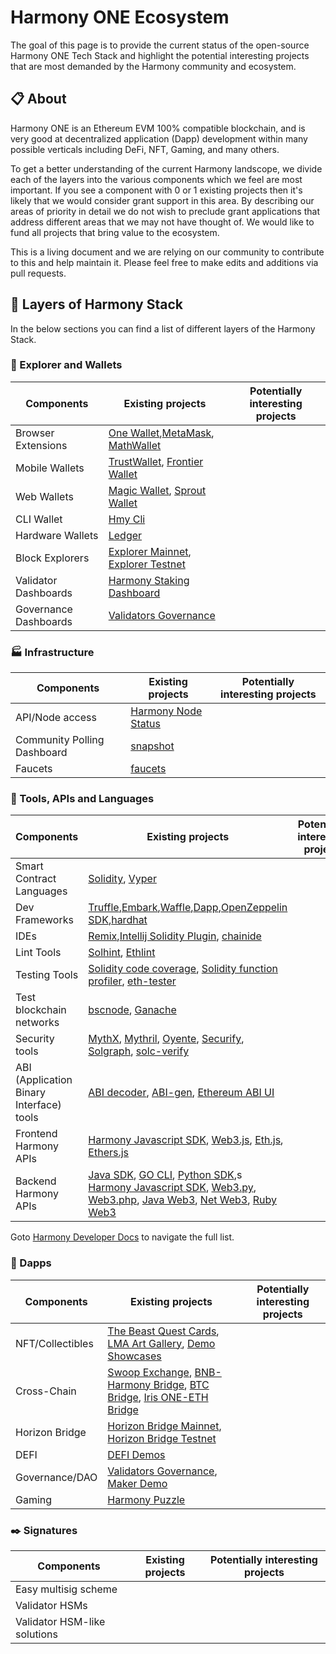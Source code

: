# Harmony ONE Ecosystem

The goal of this page is to provide the current status of the open-source Harmony ONE Tech Stack and highlight the potential interesting projects that are most demanded by the Harmony community and ecosystem.  

## :clipboard: About 
Harmony ONE is an Ethereum EVM 100% compatible blockchain, and is very good at decentralized application (Dapp) development within many possible verticals including DeFi, NFT, Gaming, and many others.

To get a better understanding of the current Harmony landscope, we divide each of the layers into the various components which we feel are most important. If you see a component with 0 or 1 existing projects then it's likely that we would consider grant support in this area. By describing our areas of priority in detail we do not wish to preclude grant applications that address different areas that we may not have thought of. We would like to fund all projects that bring value to the ecosystem. 

This is a living document and we are relying on our community to contribute to this and help maintain it. Please feel free to make edits and additions via pull requests. 

## :bookmark_tabs: Layers of Harmony Stack

In the below sections you can find a list of different layers of the Harmony Stack. 

### :iphone: Explorer and Wallets

| Components | Existing projects | Potentially interesting projects
|-|-|-
| Browser Extensions | [One Wallet](https://chrome.google.com/webstore/detail/harmony-one-wallet/fnnegphlobjdpkhecapkijjdkgcjhkib),[MetaMask](https://metamask.io/), [MathWallet](https://mathwallet.xyz/en/)
| Mobile Wallets| [TrustWallet](https://trustwallet.com/), [Frontier Wallet](https://frontier.xyz/) 
| Web Wallets| [Magic Wallet](https://docs.magic.link/blockchains/harmony), [Sprout Wallet](https://sprout.sesameseed.org)
| CLI Wallet | [Hmy Cli](https://docs.harmony.one/home/network/wallets/harmony-cli)
| Hardware Wallets | [Ledger](https://www.ledger.com/ethereum-wallet)
| Block Explorers | [Explorer Mainnet](https://explorer.harmony.one/), [Explorer Testnet](https://explorer.testnet.harmony.one/)
| Validator Dashboards | [Harmony Staking Dashboard](https://staking.harmony.one)
| Governance Dashboards | [Validators Governance](https://staking.harmony.one/snapshot)

### :factory: Infrastructure
| Components | Existing projects | Potentially interesting projects
|-|-|-
|API/Node access| [Harmony Node Status](https://status.harmony.one/)
|Community Polling Dashboard| [snapshot](https://staking.harmony.one/snapshot)
|Faucets| [faucets](https://docs.harmony.one/home/developers/getting-started/faucets)

### :wrench: Tools, APIs and Languages

| Components | Existing projects | Potentially interesting projects 
|-|-|-
| Smart Contract Languages | [Solidity](https://solidity.readthedocs.io/en/latest/), [Vyper](https://vyper.readthedocs.io/en/latest/)
| Dev Frameworks | [Truffle](https://trufflesuite.com/),[Embark](https://github.com/embark-framework/embark),[Waffle](https://getwaffle.io/),[Dapp](https://dapp.tools/dapp/),[OpenZeppelin SDK](https://openzeppelin.com/sdk/),[hardhat](https://hardhat.org/)
| IDEs | [Remix](https://remix.ethereum.org/),[Intellij Solidity Plugin](https://jetbrains.com/idea/), [chainide](https://eth.chainide.com/project/welcome)
| Lint Tools | [Solhint](https://github.com/protofire/solhint), [Ethlint](https://github.com/duaraghav8/Ethlint)
| Testing Tools | [Solidity code coverage](https://github.com/0xProject/0x-monorepo/tree/development/packages/sol-coverage), [Solidity function profiler](https://github.com/EricR/sol-function-profiler), [eth-tester](https://github.com/ethereum/eth-tester)
| Test blockchain networks | [bscnode](https://docs.binance.org/smart-chain/developer/fullnode.html), [Ganache](https://github.com/trufflesuite/ganache)
| Security tools | [MythX](https://mythx.io/), [Mythril](https://github.com/ConsenSys/mythril), [Oyente](https://github.com/melonproject/oyente), [Securify](https://securify.chainsecurity.com/), [Solgraph](https://github.com/raineorshine/solgraph), [solc-verify](https://github.com/SRI-CSL/solidity/)
| ABI (Application Binary Interface) tools | [ABI decoder](https://github.com/ConsenSys/abi-decoder), [ABI-gen](https://github.com/0xProject/0x-monorepo/tree/development/packages/abi-gen), [Ethereum ABI UI](https://github.com/hiddentao/ethereum-abi-ui)
| Frontend Harmony APIs | [Harmony Javascript SDK](https://github.com/harmony-one/sdk), [Web3.js](https://github.com/ethereum/web3.js/), [Eth.js](https://github.com/ethjs), [Ethers.js](https://github.com/ethers-io/ethers.js/)
| Backend Harmony APIs | [Java SDK](https://docs.harmony.one/home/developers/sdk/java-sdk), [GO CLI](https://docs.harmony.one/home/developers/sdk/go-cli),  [Python SDK](https://docs.harmony.one/home/developers/sdk/python-sdk),s [Harmony Javascript SDK](https://github.com/harmony-one/sdk), [Web3.py](https://github.com/ethereum/web3.py), [Web3.php](https://github.com/sc0Vu/web3.php), [Java Web3](https://github.com/web3j/web3j), [Net Web3](https://nethereum.com/), [Ruby Web3](https://github.com/EthWorks/ethereum.rb)

Goto [Harmony Developer Docs](https://docs.harmony.one/home/developers/getting-started) to navigate the full list.

### :link: Dapps

| Components | Existing projects | Potentially interesting projects
|-|-|-
| NFT/Collectibles | [The Beast Quest Cards](https://bquh.io/), [LMA Art Gallery](https://lma-art-gallery.com/), [Demo Showcases](https://docs.harmony.one/home/general/showcases/other-showcases)
| Cross-Chain | [Swoop Exchange](https://swoop.exchange/#/swap), [BNB-Harmony Bridge](https://docs.harmony.one/home/general/showcases/cross-chain/bnb-harmony-bridge), [BTC Bridge](https://docs.harmony.one/home/general/showcases/cross-chain/btc-bridge), [Iris ONE-ETH Bridge](https://docs.harmony.one/home/general/showcases/cross-chain/iris-bridge)
| Horizon Bridge | [Horizon Bridge Mainnet](http://bridge.harmony.one/), [Horizon Bridge Testnet](http://testnet.bridge.hmny.io/)  
| DEFI | [DEFI Demos](https://docs.harmony.one/home/general/showcases/defi)
| Governance/DAO | [Validators Governance](staking.harmony.one/snapshot), [Maker Demo](https://docs.harmony.one/home/general/showcases/defi/maker-demo-steps)
| Gaming | [Harmony Puzzle](https://docs.harmony.one/home/general/showcases/other-showcases/harmony-puzzle) 


### :black_nib: Signatures

| Components | Existing projects | Potentially interesting projects
|-|-|-
| Easy multisig scheme | 
| Validator HSMs| |
| Validator HSM-like solutions|
